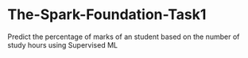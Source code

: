 # The-Spark-Foundation-Task1
Predict the percentage of marks of an student based on the number of study hours using Supervised ML
